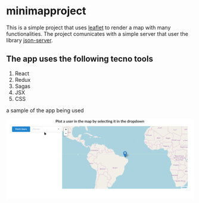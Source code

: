# minimapproject

This is a simple project that uses [leaflet](https://github.com/Leaflet/Leaflet) to render a map with many functionalities.
The project comunicates with a simple server that user the library [json-server](https://github.com/typicode/json-server).

## The app uses the following tecno tools

1) React
2) Redux
3) Sagas
4) JSX
5) CSS

a sample of the app being used

![map_sample](resources/map.gif)
